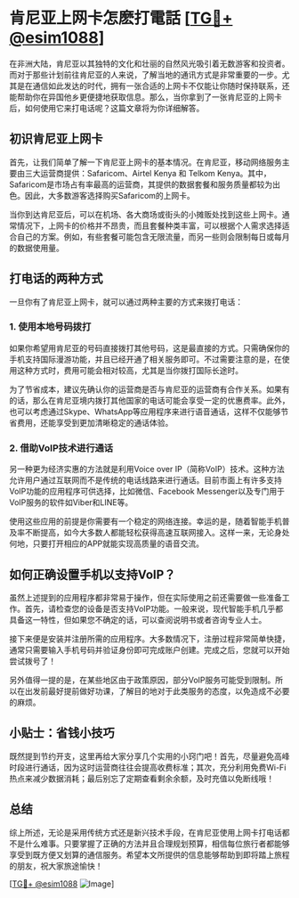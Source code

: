 # 肯尼亚上网卡怎麽打電話 [[TG💪+ @esim1088](https://t.me/s/esim1088)]

在非洲大陆，肯尼亚以其独特的文化和壮丽的自然风光吸引着无数游客和投资者。而对于那些计划前往肯尼亚的人来说，了解当地的通讯方式是非常重要的一步。尤其是在通信如此发达的时代，拥有一张合适的上网卡不仅能让你随时保持联系，还能帮助你在异国他乡更便捷地获取信息。那么，当你拿到了一张肯尼亚的上网卡后，如何使用它来打电话呢？这篇文章将为你详细解答。

## 初识肯尼亚上网卡

首先，让我们简单了解一下肯尼亚上网卡的基本情况。在肯尼亚，移动网络服务主要由三大运营商提供：Safaricom、Airtel Kenya 和 Telkom Kenya。其中，Safaricom是市场占有率最高的运营商，其提供的数据套餐和服务质量都较为出色。因此，大多数游客选择购买Safaricom的上网卡。

当你到达肯尼亚后，可以在机场、各大商场或街头的小摊贩处找到这些上网卡。通常情况下，上网卡的价格并不昂贵，而且套餐种类丰富，可以根据个人需求选择适合自己的方案。例如，有些套餐可能包含无限流量，而另一些则会限制每日或每月的数据使用量。

## 打电话的两种方式

一旦你有了肯尼亚上网卡，就可以通过两种主要的方式来拨打电话：

### 1. 使用本地号码拨打

如果你希望用肯尼亚的号码直接拨打其他号码，这是最直接的方式。只需确保你的手机支持国际漫游功能，并且已经开通了相关服务即可。不过需要注意的是，在使用这种方式时，费用可能会相对较高，尤其是当你拨打国际长途时。

为了节省成本，建议先确认你的运营商是否与肯尼亚的运营商有合作关系。如果有的话，那么在肯尼亚境内拨打其他国家的电话可能会享受一定的优惠费率。此外，也可以考虑通过Skype、WhatsApp等应用程序来进行语音通话，这样不仅能够节省费用，还能享受到更加清晰稳定的通话体验。

### 2. 借助VoIP技术进行通话

另一种更为经济实惠的方法就是利用Voice over IP（简称VoIP）技术。这种方法允许用户通过互联网而不是传统的电话线路来进行通话。目前市面上有许多支持VoIP功能的应用程序可供选择，比如微信、Facebook Messenger以及专门用于VoIP服务的软件如Viber和LINE等。

使用这些应用的前提是你需要有一个稳定的网络连接。幸运的是，随着智能手机普及率不断提高，如今大多数人都能轻松获得高速互联网接入。这样一来，无论身处何地，只要打开相应的APP就能实现高质量的语音交流。

## 如何正确设置手机以支持VoIP？

虽然上述提到的应用程序都非常易于操作，但在实际使用之前还需要做一些准备工作。首先，请检查您的设备是否支持VoIP功能。一般来说，现代智能手机几乎都具备这一特性，但如果您不确定的话，可以查阅说明书或者咨询专业人士。

接下来便是安装并注册所需的应用程序。大多数情况下，注册过程非常简单快捷，通常只需要输入手机号码并验证身份即可完成账户创建。完成之后，您就可以开始尝试拨号了！

另外值得一提的是，在某些地区由于政策原因，部分VoIP服务可能受到限制。所以在出发前最好提前做好功课，了解目的地对于此类服务的态度，以免造成不必要的麻烦。

## 小贴士：省钱小技巧

既然提到节约开支，这里再给大家分享几个实用的小窍门吧！首先，尽量避免高峰时段进行通话，因为这时运营商往往会提高收费标准；其次，充分利用免费Wi-Fi热点来减少数据消耗；最后别忘了定期查看剩余余额，及时充值以免断线哦！

## 总结

综上所述，无论是采用传统方式还是新兴技术手段，在肯尼亚使用上网卡打电话都不是什么难事。只要掌握了正确的方法并且合理规划预算，相信每位旅行者都能够享受到既方便又划算的通信服务。希望本文所提供的信息能够帮助到即将踏上旅程的朋友，祝大家旅途愉快！

[[TG💪+ @esim1088](https://t.me/s/esim1088) ![Image](https://i.postimg.cc/4NQfJmqS/Snipaste-2025-05-13-00-14-12.png)]